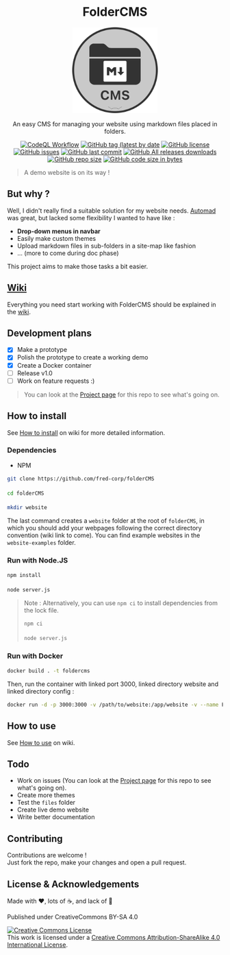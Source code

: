 <h1 align="center">FolderCMS</h1>

<p align="center">
	<img width="200" height="200" margin-right="100%" src="https://raw.githubusercontent.com/fred-corp/folderCMS/main/website-examples/Demo/images/favicon.ico">
</p>

<p align="center">An easy CMS for managing your website using markdown files placed in folders.</p>
<p align="center">
<a href="https://github.com/fred-corp/folderCMS/actions/workflows/codeql.yml"><img src="https://github.com/fred-corp/folderCMS/actions/workflows/codeql.yml/badge.svg" alt="CodeQL Workflow"></a>
<a href="https://github.com/fred-corp/folderCMS/releases"><img src="https://img.shields.io/github/v/tag/fred-corp/folderCMS" alt="GitHub tag (latest by date"></a>
<a href="https://github.com/fred-corp/folderCMS/blob/main/LICENCE"><img src="https://img.shields.io/github/license/fred-corp/folderCMS" alt="GitHub license"></a>
<a href="https://github.com/fred-corp/folderCMS/issues"><img src="https://img.shields.io/github/issues/fred-corp/folderCMS" alt="GitHub issues"></a>
<a href="https://github.com/fred-corp/folderCMS/commits/main"><img src="https://img.shields.io/github/last-commit/fred-corp/folderCMS" alt="GitHub last commit"></a>
<a href="https://github.com/fred-corp/folderCMS/releases"><img src="https://img.shields.io/github/downloads/fred-corp/folderCMS/total" alt="GitHub All releases downloads"></a>
<a href="https://github.com/fred-corp/folderCMS"><img src="https://img.shields.io/github/repo-size/fred-corp/folderCMS" alt="GitHub repo size"></a>
<a href="https://github.com/fred-corp/folderCMS"><img src="https://img.shields.io/github/languages/code-size/fred-corp/folderCMS" alt="GitHub code size in bytes"></a>
</p>

> A demo website is on its way !

## But why ?

Well, I didn't really find a suitable solution for my website needs. [Automad](https://automad.org) was great, but lacked some flexibility I wanted to have like :

* **Drop-down menus in navbar**  
* Easily make custom themes  
* Upload markdown files in sub-folders in a site-map like fashion
* ... (more to come during doc phase)

This project aims to make those tasks a bit easier.

## [Wiki](https://github.com/fred-corp/folderCMS/wiki)

Everything you need start working with FolderCMS should be explained in the [wiki](https://github.com/fred-corp/folderCMS/wiki).

## Development plans

* [x] Make a prototype
* [x] Polish the prototype to create a working demo
* [x] Create a Docker container
* [ ] Release v1.0
* [ ] Work on feature requests :)

> You can look at the [Project page](https://github.com/users/fred-corp/projects/1/views/4) for this repo to see what's going on.

## How to install

See [How to install](https://github.com/fred-corp/folderCMS/wiki/How-to-install) on wiki for more detailed information.

### Dependencies

* NPM

``` zsh
git clone https://github.com/fred-corp/folderCMS

cd folderCMS

mkdir website
```

The last command creates a `website` folder at the root of `folderCMS`, in which you should add your webpages following the correct directory convention (wiki link to come). You can find example websites in the `website-examples` folder.

### Run with Node.JS

``` zsh
npm install

node server.js
```

> Note : Alternatively, you can use ```npm ci``` to install dependencies from the lock file.
>
> ``` zsh
> npm ci
>
> node server.js
> ```

### Run with Docker

``` zsh
docker build . -t foldercms
```

Then, run the container with linked port 3000, linked directory website and linked directory config :

``` zsh
docker run -d -p 3000:3000 -v /path/to/website:/app/website -v --name FolderCMS-site foldercms
```

## How to use

See [How to use](https://github.com/fred-corp/folderCMS/wiki/How-to-use) on wiki.

## Todo

* Work on issues (You can look at the [Project page](https://github.com/users/fred-corp/projects/1/views/4) for this repo to see what's going on).  
* Create more themes
* Test the ```files``` folder
* Create live demo website  
* Write better documentation  

## Contributing

Contributions are welcome !  
Just fork the repo, make your changes and open a pull request.

## License & Acknowledgements

Made with ❤️, lots of ☕️, and lack of 🛌

Published under CreativeCommons BY-SA 4.0

[![Creative Commons License](https://i.creativecommons.org/l/by-sa/4.0/88x31.png)](http://creativecommons.org/licenses/by-sa/4.0/)  
This work is licensed under a [Creative Commons Attribution-ShareAlike 4.0 International License](https://creativecommons.org/licenses/by-sa/4.0/).
